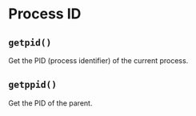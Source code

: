 # Process ID

## `getpid()`

Get the PID (process identifier) of the current process.

## `getppid()`

Get the PID of the parent.